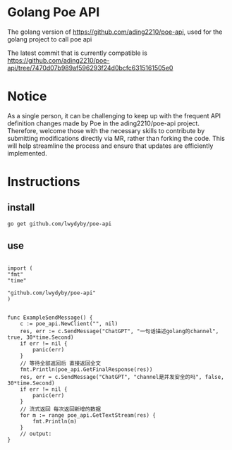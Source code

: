 # Golang Poe API
The golang version of https://github.com/ading2210/poe-api, used for the golang project to call poe api


The latest commit that is currently compatible is https://github.com/ading2210/poe-api/tree/7470d07b989af596293f24d0bcfc6315161505e0

# Notice
As a single person, it can be challenging to keep up with the frequent API definition changes made by Poe in the ading2210/poe-api project. Therefore, 
welcome those with the necessary skills to contribute by submitting modifications directly via MR, rather than forking the code. 
This will help streamline the process and ensure that updates are efficiently implemented.

# Instructions

## install

```bash
go get github.com/lwydyby/poe-api
```

## use

```golang

import (
"fmt"
"time"

"github.com/lwydyby/poe-api"
)


func ExampleSendMessage() {
	c := poe_api.NewClient("", nil)
	res, err := c.SendMessage("ChatGPT", "一句话描述golang的channel", true, 30*time.Second)
	if err != nil {
		panic(err)
	}
	// 等待全部返回后 直接返回全文
	fmt.Println(poe_api.GetFinalResponse(res))
	res, err = c.SendMessage("ChatGPT", "channel是并发安全的吗", false, 30*time.Second)
	if err != nil {
		panic(err)
	}
	// 流式返回 每次返回新增的数据
	for m := range poe_api.GetTextStream(res) {
		fmt.Println(m)
	}
	// output: 
}
```
